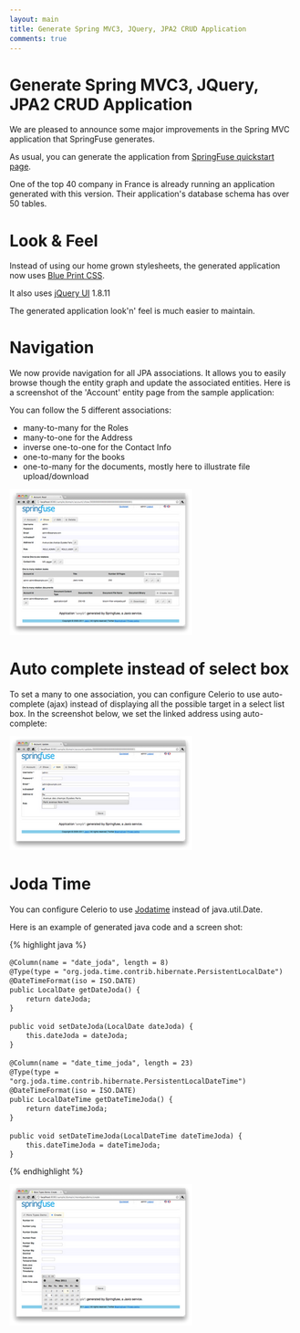 ```yaml
---
layout: main
title: Generate Spring MVC3, JQuery, JPA2 CRUD Application
comments: true
---
```


# Generate Spring MVC3, JQuery, JPA2 CRUD Application

We are pleased to announce some major improvements in the Spring MVC application that SpringFuse generates.

As usual, you can generate the application from <a href="/">SpringFuse quickstart page</a>.

One of the top 40 company in France is already running an application generated with this version. Their application's database schema has over 50 tables.

# Look & Feel

Instead of using our home grown stylesheets, the generated application now uses <a href="http://www.blueprintcss.org/">Blue Print CSS</a>.

It also uses <a href="http://jqueryui.com/">jQuery UI</a> 1.8.11

The generated application look'n' feel is much easier to maintain.

# Navigation

We now provide navigation for all JPA associations. It allows you to easily browse though the entity graph and update the associated entities. 
Here is a screenshot of the 'Account' entity page from the sample application:

You can follow the 5 different associations:

* many-to-many for the Roles
* many-to-one for the Address
* inverse one-to-one for the Contact Info
* one-to-many for the books
* one-to-many for the documents, mostly here to illustrate file upload/download

<a href="/images/blog/2011-05-04/mvc-account-show.png" class="screen" title="New navigation" rel="group"><img src="/images/blog/2011-05-04/mvc-account-show-min.png" /></a>

# Auto complete instead of select box

To set a many to one association, you can configure Celerio to use auto-complete (ajax) instead of displaying all the possible target in a select list box. 
In the screenshot below, we set the linked address using auto-complete:

<a href="/images/blog/2011-05-04/mvc-account-ajax.png" class="screen" title="Ajax navigation" rel="group"><img src="/images/blog/2011-05-04/mvc-account-ajax-min.png" /></a>

# Joda Time

You can configure Celerio to use <a href="http://joda-time.sourceforge.net/">Jodatime</a> instead of java.util.Date. 

Here is an example of generated java code and a screen shot:

{% highlight java %}

	@Column(name = "date_joda", length = 8)
	@Type(type = "org.joda.time.contrib.hibernate.PersistentLocalDate")
	@DateTimeFormat(iso = ISO.DATE)
	public LocalDate getDateJoda() {
	    return dateJoda;
	}
	
	public void setDateJoda(LocalDate dateJoda) {
	    this.dateJoda = dateJoda;
	}
	
	@Column(name = "date_time_joda", length = 23)
	@Type(type = "org.joda.time.contrib.hibernate.PersistentLocalDateTime")
	@DateTimeFormat(iso = ISO.DATE)
	public LocalDateTime getDateTimeJoda() {
	    return dateTimeJoda;
	}
	
	public void setDateTimeJoda(LocalDateTime dateTimeJoda) {
	    this.dateTimeJoda = dateTimeJoda;
	}
{% endhighlight %}

<a href="/images/blog/2011-05-04/mvc-joda.png" class="screen" title="Joda time integration" rel="group"><img src="/images/blog/2011-05-04/mvc-joda-min.png" /></a>


